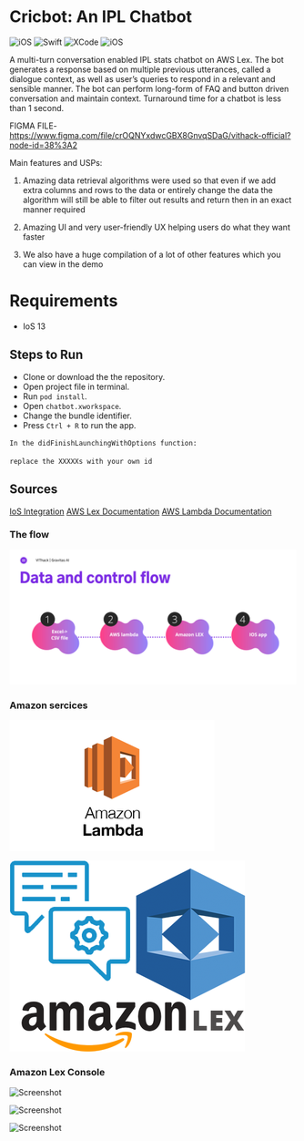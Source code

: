 

# Cricbot: An IPL Chatbot

<p>
<img alt="iOS" src="https://img.shields.io/badge/platform-iOS-blue">
<img alt="Swift" src="https://img.shields.io/badge/Swift-5.2-brightgreen">
<img alt="XCode" src="https://img.shields.io/badge/XCode-11.5-blueviolet">
<img alt="iOS" src="https://img.shields.io/badge/iOS-13.5-orange">
</p>


A multi-turn conversation enabled IPL stats chatbot on AWS Lex.
The bot generates a response based on multiple previous utterances, called a dialogue context, as well as user’s queries to respond in a relevant and sensible manner. The bot can perform
long-form of FAQ and button driven conversation and maintain context. Turnaround time for a chatbot is less than 1 second.

FIGMA FILE-
https://www.figma.com/file/crOQNYxdwcGBX8GnvqSDaG/vithack-official?node-id=38%3A2

Main features and USPs:


 1. Amazing data retrieval algorithms were used so that even if we add extra columns and rows to the data or entirely change the data the algorithm will still be able to filter out results and return then in an exact manner required  

2. Amazing UI and very user-friendly UX helping users do what they want faster

3. We also have a huge compilation of a lot of other features which you can view in the demo

 

# Requirements

- IoS 13

## Steps to Run
* Clone or download the the repository. 
* Open project file in terminal.
* Run `pod install`.
* Open `chatbot.xworkspace`.
* Change the bundle identifier.
* Press `Ctrl + R` to run the app.

```
In the didFinishLaunchingWithOptions function:

replace the XXXXXs with your own id

```
## Sources

[IoS Integration](https://medium.com/libertyit/how-to-build-an-aws-lex-chatbot-for-an-ios-app-9fd7693353b)
[AWS Lex Documentation](https://docs.aws.amazon.com/lex/latest/dg/getting-started.html)
[AWS Lambda Documentation](https://docs.aws.amazon.com/lambda/latest/dg/python-handler.html)


### The flow

![Screenshot](/images/flowchart.png)

### Amazon sercices
![Screenshot](/images/lambda-logo.png)

![Screenshot](/images/lex-logo.png)

### Amazon Lex Console 

![Screenshot](/images/snap1.png)

![Screenshot](/images/snap2.png)

![Screenshot](/images/snap3.png)

